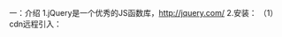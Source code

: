 一：介绍
1.jQuery是一个优秀的JS函数库，http://jquery.com/
2.安装：
（1）cdn远程引入：
<script src="https://apps.bdimg.com/libs/jquery/2.1.4/jquery.min.js">
（2）下载jQuery库：(服务器本地库)
https://jquery.com/download/
min.js为生产版本
.js为开发版本
（3）npm下载：
npm install jquery或者yarn add jquery